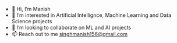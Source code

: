 - 👋 Hi, I’m Manish
- 👀 I’m interested in Artificial Intellignce, Machine Learning and Data Science projects
- 💞️ I’m looking to collaborate on ML and AI projects
- 📫 Reach out to me singhmanish156@gmail.com

<!---
MLwallah/MLwallah is a ✨ special ✨ repository because its `README.md` (this file) appears on your GitHub profile.
You can click the Preview link to take a look at your changes.
--->

